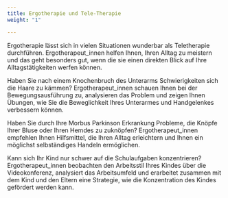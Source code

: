```yaml
---
title: Ergotherapie und Tele-Therapie
weight: "1"

---
```

Ergotherapie lässt sich in vielen Situationen wunderbar als Teletherapie durchführen. Ergotherapeut_innen helfen Ihnen, Ihren Alltag zu meistern und das geht besonders gut, wenn die sie einen direkten Blick auf Ihre Alltagstätigkeiten werfen können. 

<!--more-->

Haben Sie nach einem Knochenbruch des Unterarms Schwierigkeiten sich die Haare zu kämmen? Ergotherapeut_innen schauen Ihnen bei der Bewegungsausführung zu, analysieren das Problem und zeigen Ihnen Übungen, wie Sie die Beweglichkeit Ihres Unterarmes und Handgelenkes verbessern können.

Haben Sie durch Ihre Morbus Parkinson Erkrankung Probleme, die Knöpfe Ihrer Bluse oder Ihren Hemdes zu zuknöpfen? Ergotherapeut_innen empfehlen Ihnen Hilfsmittel, die Ihren Alltag erleichtern und Ihnen ein möglichst selbständiges Handeln ermöglichen.

Kann sich Ihr Kind nur schwer auf die Schulaufgaben konzentrieren? Ergotherapeut_innen beobachten den Arbeitsstil Ihres Kindes über die Videokonferenz, analysiert das Arbeitsumfeld und erarbeitet zusammen mit dem Kind und den Eltern eine Strategie, wie die Konzentration des Kindes gefördert werden kann.